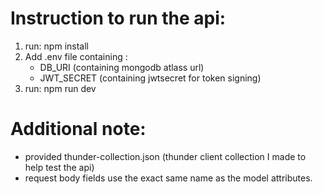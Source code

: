 # Instruction to run the api:

1. run: npm install
2. Add .env file containing :
   - DB_URI (containing mongodb atlass url)
   - JWT_SECRET (containing jwtsecret for token signing)
3. run: npm run dev

# Additional note:

- provided thunder-collection.json (thunder client collection I made to help test the api)
- request body fields use the exact same name as the model attributes.
